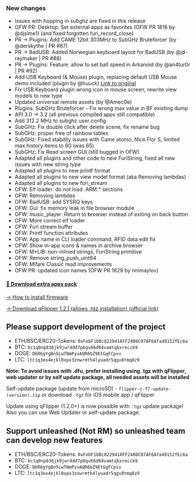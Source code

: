 ### New changes
* Issues with hopping in subghz are fixed in this release
* OFW PR: Desktop: Set external apps as favorites (OFW PR 1816 by @djsime1) (and fixed forgotten furi_record_close)
* PR -> Plugins: Add CAME 12bit 303MHz to SubGHz Bruteforcer (by @derskythe | PR #87)
* PR -> BadUSB: Added Norwegian keyboard layout for BadUSB (by @jd-raymaker | PR #88)
* PR -> Plugins: Feature: allow to set ball speed in Arkanoid (by @an4tur0r | PR #92)
* Add USB Keyboard (& Mouse) plugin, replacing default USB Mouse demo included (plugin by @huuck) [Link to original](https://github.com/huuck/FlipperZeroUSBKeyboard)
* Fix USB Keyboard plugin wrong icon in mouse screen, rewrite view models to new type
* Updated universal remote assets (by @Amec0e)
* Plugins: SubGHz Bruteforcer - Fix wrong max value in BF existing dump
* API 3.0 -> 3.2 (all previous compiled apps still compatible)
* Add 312.2 MHz to subghz user config
* SubGHz: Fix double click after delete scene, fix rename bug
* SubGHz: proper free of rainbow tables
* SubGHz: Fixed stability issues with Came atomo, Nice Flor S, limited max history items to 60 (was 65)
* SubGHz: Fix Read screen GUI (still bugged in OFW)
* Adapted all plugins and other code to new FuriString, fixed all new issues with new string type
* Adapted all plugins to new printf format
* Adapted all plugins to new view model format (aka Removing lambdas)
* Adapted all plugins to new furi_stream
* OFW: Elf loader: do not load .ARM.* sections
* OFW: Removing lambdas
* OFW: BadUSB: add SYSRQ keys
* OFW: Gui: fix memory leak in file browser module 
* OFW: music_player: Return to browser instead of exiting on back button
* OFW: More correct elf loader
* OFW: Furi stream buffer
* OFW: Printf function attributes
* OFW: App name in CLI loader command, RFID data edit fix 
* OFW: Show in-app icons & names in archive browser
* OFW: M*LIB: non-inlined strings, FuriString primitive
* OFW: Remove string_push_uint64
* OFW: Mifare Classic read improvements
* OFW PR: updated icon names (OFW PR 1829 by nminaylov)

#### [🎲 Download extra apps pack](https://download-directory.github.io/?url=https://github.com/UberGuidoZ/Flipper/tree/main/Applications/Unleashed)

[-> How to install firmware](https://github.com/DarkFlippers/unleashed-firmware/blob/dev/documentation/HowToInstall.md)

[-> Download qFlipper 1.2.1 (allows .tgz installation) (official link)](https://update.flipperzero.one/builds/qFlipper/1.2.1/)

## Please support development of the project
* ETH/BSC/ERC20-Tokens: `0xFebF1bBc8229418FF2408C07AF6Afa49152fEc6a`
* BTC: `bc1q0np836jk9jwr4dd7p6qv66d04vamtqkxrecck9`
* DOGE: `D6R6gYgBn5LwTNmPyvAQR6bZ9EtGgFCpvv`
* LTC: `ltc1q3ex4ejkl0xpx3znwrmth4lyuadr5qgv8tmq8z9`

**Note: To avoid issues with .dfu, prefer installing using .tgz with qFlipper, web updater or by self update package, all needed assets will be installed**

Self-update package (update from microSD) - `flipper-z-f7-update-(version).zip` or download `.tgz` for iOS mobile app / qFlipper

Update using qFlipper (1.2.0+) is now possible with `.tgz` update package! Also you can use Web Updater or self-update package.


## Support unleashed (Not RM) so unleashed team can develop new features
* ETH/BSC/ERC20-Tokens: `0xFebF1bBc8229418FF2408C07AF6Afa49152fEc6a`
* BTC: `bc1q0np836jk9jwr4dd7p6qv66d04vamtqkxrecck9`
* DOGE: `D6R6gYgBn5LwTNmPyvAQR6bZ9EtGgFCpvv`
* LTC: `ltc1q3ex4ejkl0xpx3znwrmth4lyuadr5qgv8tmq8z9`
